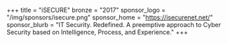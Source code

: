 +++
title = "iSECURE"
bronze = "2017"
sponsor_logo = "/img/sponsors/isecure.png"
sponsor_home = "https://isecurenet.net/"
sponsor_blurb = "IT Security. Redefined. A preemptive approach to Cyber Security based on Intelligence, Process, and Experience."
+++
